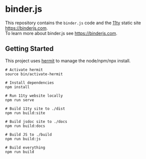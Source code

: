 # binder.js

This repository contains the `binder.js` code and the [11ty](https://www.11ty.dev/) static site https://binderjs.com.  
To learn more about binder.js see https://binderjs.com.  


## Getting Started

This project uses [hermit](https://cashapp.github.io/hermit/usage/get-started/) to manage the node/npm/npx install.  

```
# Activate hermit
source bin/activate-hermit

# Install dependencies
npm install

# Run 11ty website locally
npm run serve

# Build 11ty site to ./dist
npm run build:site

# Build jsdoc site to ./docs
npm run build:docs

# Build JS to ./build
npm run build:js

# Build everything
npm run build
```
